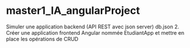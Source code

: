 # master1_IA_angularProject
Simuler une application backend (API REST avec json server) db.json 2. Créer une application frontend Angular nommée EtudiantApp  et mettre en place les opérations de CRUD
